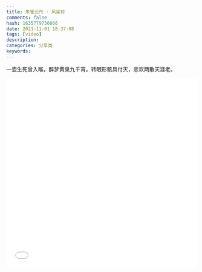 ```yaml
---
title: 朱雀云丹 · 风采铃
comments: false
hash: 1635779736006
date: 2021-11-01 18:37:08
tags: [video]
description:
categories: 分享类
keywords:
---
```

一壶生死曾入喉，醉梦黄泉九千宵。转眼形骸具付灭，悲欢两散天涯老。
<!-- more -->
<!-- <iframe src="//player.bilibili.com/player.html?aid=54488812&bvid=BV1Z4411n7my&cid=95263211&page=1" scrolling="no" border="0" frameborder="no" framespacing="0" allowfullscreen="true" width="100%" height="500px"> </iframe>
 -->
<iframe src="//player.bilibili.com/player.html?aid=54488812&bvid=BV1Z4411n7my&cid=95263211&page=1&high_quality=1&danmaku=0" allowfullscreen="allowfullscreen" width="100%" height="500" scrolling="no" frameborder="0" sandbox="allow-top-navigation allow-same-origin allow-forms allow-scripts"></iframe>